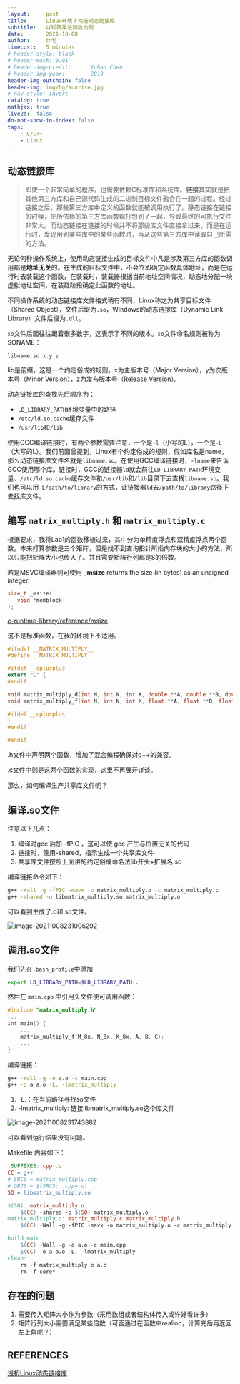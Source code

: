 ```yaml
---
layout:     post
title:      Linux环境下构造动态链接库
subtitle:   以矩阵乘法函数为例
date:       2021-10-08
author:     炸毛
timecost:   5 minutes
# header-style: black
# header-mask: 0.01
# header-img-credit:      Yuhan Chen
# header-img-year:        2019 
header-img-outchain: false
header-img: img/bg/sunrise.jpg
# nav-style: invert
catalog: true
mathjax: true
live2d:  false
do-not-show-in-index: false
tags:
    - C/C++
    - Linux
---
```


## 动态链接库

> 即使一个非常简单的程序，也需要依赖C标准库和系统库。**链接**其实就是把其他第三方库和自己源代码生成的二进制目标文件融合在一起的过程。经过链接之后，那些第三方库中定义的函数就能被调用执行了。静态链接在链接的时候，把所依赖的第三方库函数都打包到了一起，导致最终的可执行文件非常大。而动态链接在链接的时候并不将那些库文件直接拿过来，而是在运行时，发现用到某些库中的某些函数时，再从这些第三方库中读取自己所需的方法。

无论何种操作系统上，使用动态链接生成的目标文件中凡是涉及第三方库的函数调用都是**地址无关**的。在生成的目标文件中，不会立即确定函数具体地址，而是在运行时去装载这个函数，在装载时，装载器根据当前地址空间情况，动态地分配一块虚拟地址空间，在装载阶段确定此函数的地址。

不同操作系统的动态链接库文件格式稍有不同，Linux称之为共享目标文件（Shared Object），文件后缀为`.so`，Windows的动态链接库（Dynamic Link Library）文件后缀为`.dll`。

`so`文件后面往往跟着很多数字，这表示了不同的版本。`so`文件命名规则被称为SONAME：

```text
libname.so.x.y.z
```

lib是前缀，这是一个约定俗成的规则。x为主版本号（Major Version），y为次版本号（Minor Version），z为发布版本号（Release Version）。

动态链接库的查找先后顺序为：

- `LD_LIBRARY_PATH`环境变量中的路径
- `/etc/ld.so.cache`缓存文件
- `/usr/lib`和`/lib`

使用GCC编译链接时，有两个参数需要注意，一个是`-l`（小写的L），一个是`-L`（大写的L）。我们前面曾提到，Linux有个约定俗成的规则，假如库名是name，那么动态链接库文件名就是`libname.so`。在使用GCC编译链接时，`-lname`来告诉GCC使用哪个库。链接时，GCC的链接器`ld`就会前往`LD_LIBRARY_PATH`环境变量、`/etc/ld.so.cache`缓存文件和`/usr/lib`和`/lib`目录下去查找`libname.so`。我们也可以用`-L/path/to/library`的方式，让链接器`ld`去`/path/to/library`路径下去找库文件。

## 编写 `matrix_multiply.h` 和 `matrix_multiply.c`

根据要求，我将Lab1的函数移植过来，其中分为单精度浮点和双精度浮点两个函数。本来打算参数是三个矩阵，但是找不到查询指针所指内存块的大小的方法，所以只能把矩阵大小也传入了。并且需要矩阵行列都是8的倍数。

若是MSVC编译器则可使用 **_msize** returns the size (in bytes) as an unsigned integer.

```c
size_t _msize(
   void *memblock
);
```

[c-runtime-library/reference/msize](https://docs.microsoft.com/en-us/cpp/c-runtime-library/reference/msize?redirectedfrom=MSDN&view=msvc-160)

这不是标准函数，在我的环境下不适用。

```c
#ifndef __MATRIX_MULTIPLY__
#define __MATRIX_MULTIPLY__

#ifdef __cplusplus
extern "C" {
#endif

void matrix_multiply_d(int M, int N, int K, double **A, double **B, double **C);
void matrix_multiply_f(int M, int N, int K, float **A, float **B, float **C);

#ifdef __cplusplus
}
#endif

#endif
```

.h文件中声明两个函数，增加了混合编程确保对g++的兼容。

.c文件中则是这两个函数的实现，这里不再展开详谈。

那么，如何编译生产共享库文件呢？

## 编译.so文件

注意以下几点：

1. 编译时gcc 后加 -fPIC ，这可以使 gcc 产生与位置无关的代码
2. 链接时，使用-shared，指示生成一个共享库文件
3. 共享库文件按照上面讲的约定俗成命名法lib开头+扩展名.so

编译链接命令如下：

```bash
g++ -Wall -g -fPIC -mavx -o matrix_multiply.o -c matrix_multiply.c
g++ -shared -o libmatrix_multiply.so matrix_multiply.o
```

可以看到生成了.o和.so文件。

![image-20211008231006292](../img/19335025_%E9%99%88%E7%A6%B9%E7%BF%B0_lab2/image-20211008231006292.png)

## 调用.so文件

我们先在`.bash_profile`中添加

```bash
export LD_LIBRARY_PATH=$LD_LIBRARY_PATH:.
```

然后在 `main.cpp` 中引用头文件便可调用函数：

```cpp
#include "matrix_multiply.h"
...
int main() {
    ...
    matrix_multiply_f(M_8x, N_8x, K_8x, A, B, C);
    ...
}
```

编译链接：

```bash
g++ -Wall -g -o a.o -c main.cpp
g++ -o a a.o -L. -lmatrix_multiply
```

1. -L.：在当前路径寻找so文件
2. -lmatrix_multiply: 链接libmatrix_multiply.so这个库文件

![image-20211008231743882](../img/19335025_%E9%99%88%E7%A6%B9%E7%BF%B0_lab2/image-20211008231743882.png)

可以看到运行结果没有问题。

Makefile 内容如下：

```makefile
.SUFFIXES:.cpp .o
CC = g++
# SRCS = matrix_multiply.cpp
# OBJS = $(SRCS: .cpp=.o)
SO = libmatrix_multiply.so

$(SO): matrix_multiply.o
    $(CC) -shared -o $(SO) matrix_multiply.o
matrix_multiply.o: matrix_multiply.c matrix_multiply.h
    $(CC) -Wall -g -fPIC -mavx -o matrix_multiply.o -c matrix_multiply.c

build_main:
    $(CC) -Wall -g -o a.o -c main.cpp
    $(CC) -o a a.o -L. -lmatrix_multiply
clean:
    rm -f matrix_multiply.o a.o
    rm -f core*
```

## 存在的问题

1. 需要传入矩阵大小作为参数（采用数组或者结构体传入或许好看许多）
2. 矩阵行列大小需要满足某些倍数（可否通过在函数中realloc，计算完后再返回左上角呢？）

## REFERENCES

[浅析Linux动态链接库](https://zhuanlan.zhihu.com/p/235551437)
